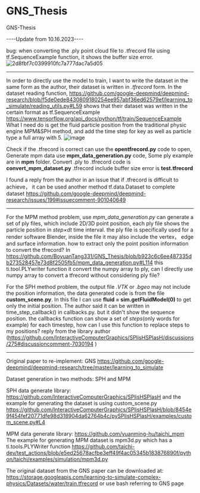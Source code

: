 # GNS_Thesis

GNS-Thesis


----Update from 10.16.2023----

bug: when converting the .ply point cloud file to .tfrecord file using tf.SequenceExample function, it shows the buffer size error. 
![2d8fbf7c0399910fc7a777dac7a5d05](https://github.com/BoyuanTang331/GNS_Thesis/assets/117408630/e2b95d4d-214a-4f35-bfe4-b3220a3cd827)


-----------------------------

In order to directly use the model to train, I want to write the dataset in the same form as the author, their dataset is written in *.tfrecord* form. In the dataset reading function, https://github.com/google-deepmind/deepmind-research/blob/f5de0ede8430809180254ee957abf36ed62579ef/learning_to_simulate/reading_utils.py#L59 shows that their dataset was written in the certain format as tf.SequenceExample https://www.tensorflow.org/api_docs/python/tf/train/SequenceExample What I need do is get the fluid particle position from the traditional physic engine MPM&SPH method, and add the time step for key as well as particle type a full array with 5. 
![image](https://github.com/BoyuanTang331/GNS_Thesis/assets/117408630/751f0f00-beb7-489e-a8c8-bbfe1972445d)

Check if the .tfrecord is correct can use the **opentfrecord.py** code to open, Generate mpm data use **mpm_data_generation.py** code, Some ply example are in **mpm** folder. Convert .ply to .tfrecord code is **convert_mpm_dataset.py**  .tfrecord include buffer size error is **test.tfrecord**  

I found a reply from the author in an issue that if .tfrecord is difficult to achieve， it can be used another method tf.data.Dataset to complete dataset https://github.com/google-deepmind/deepmind-research/issues/199#issuecomment-901040649 

-----------------------------

For the MPM method problem, use *mpm_data_generation.py* can generate a set of ply files, which include 2D/3D point position, each ply file shows the particle position in *step×dt* time interval. the ply file is specifically used for a render software Blender, inside the file it may also include the vertex， edge and surface information. how to extract only the point position information to convert the tfrecord? In https://github.com/BoyuanTang331/GNS_Thesis/blob/b923c6c6ee487335db273528457e73d8f2505fb5/mpm_data_generation.py#L114 this ti.tool.PLYwriter function it convert the numpy array to ply, can I directly use numpy array to convert a tfrecord without considering ply file?

For the SPH method problem, the output file *.VTK* or *.bgeo* may not include the position information, the data generated code is from the file **custom_scene.py**. In this file I can use **fluid = sim.getFluidModel(0)** to get only the initial position. The author said it can be written in time_step_callback() in callbacks.py. but it didn't show the sequence position. the callbacks function can show a set of *steps*(only words for example) for each timestep, how can I use this function to replace steps to my positions? reply from the library author (https://github.com/InteractiveComputerGraphics/SPlisHSPlasH/discussions/275#discussioncomment-7030194 )


----------------------------------------------------------------------------------------------------------------------------------------
Original paper to re-implement: GNS https://github.com/google-deepmind/deepmind-research/tree/master/learning_to_simulate

Dataset generation in two methods: SPH and MPM

SPH data generate library:  https://github.com/InteractiveComputerGraphics/SPlisHSPlasH   and the example for generating the dataset is using custom_scene.py  https://github.com/InteractiveComputerGraphics/SPlisHSPlasH/blob/8454e9f454fef20771dfe98d318904da62764b4c/pySPlisHSPlasH/examples/custom_scene.py#L4

MPM data generate library:  https://github.com/yuanming-hu/taichi_mpm   The example for generating MPM dataset is mpm3d.py which has a ti.tools.PLYWriter function https://github.com/taichi-dev/test_actions/blob/e5ed25678acfbe3eff49f4ac05345b183876890f/python/taichi/examples/simulation/mpm3d.py

The original dataset from the GNS paper can be downloaded at: https://storage.googleapis.com/learning-to-simulate-complex-physics/Datasets/water/train.tfrecord or use bash referring to GNS page
